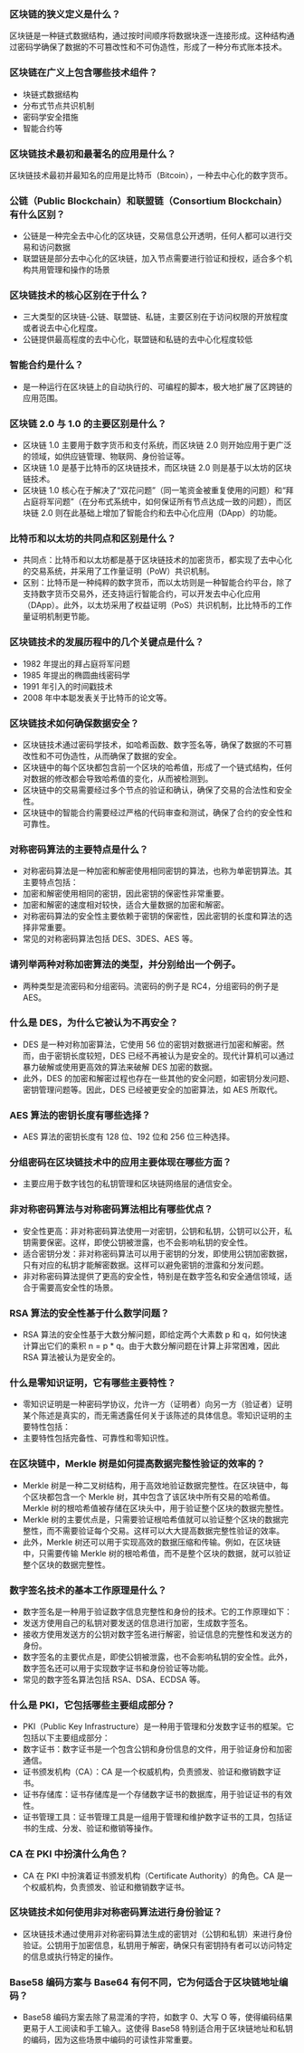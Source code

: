 ### 区块链的狭义定义是什么？

区块链是一种链式数据结构，通过按时间顺序将数据块逐一连接形成。这种结构通过密码学确保了数据的不可篡改性和不可伪造性，形成了一种分布式账本技术。

### 区块链在广义上包含哪些技术组件？

- 块链式数据结构
- 分布式节点共识机制
- 密码学安全措施
- 智能合约等

### 区块链技术最初和最著名的应用是什么？

区块链技术最初并最知名的应用是比特币（Bitcoin），一种去中心化的数字货币。

### 公链（Public Blockchain）和联盟链（Consortium Blockchain）有什么区别？

- 公链是一种完全去中心化的区块链，交易信息公开透明，任何人都可以进行交易和访问数据
- 联盟链是部分去中心化的区块链，加入节点需要进行验证和授权，适合多个机构共用管理和操作的场景

### 区块链技术的核心区别在于什么？

- 三大类型的区块链-公链、联盟链、私链，主要区别在于访问权限的开放程度或者说去中心化程度。
- 公链提供最高程度的去中心化，联盟链和私链的去中心化程度较低

### 智能合约是什么？

- 是一种运行在区块链上的自动执行的、可编程的脚本，极大地扩展了区跨链的应用范围。

### 区块链 2.0 与 1.0 的主要区别是什么？

- 区块链 1.0 主要用于数字货币和支付系统，而区块链 2.0 则开始应用于更广泛的领域，如供应链管理、物联网、身份验证等。
- 区块链 1.0 是基于比特币的区块链技术，而区块链 2.0 则是基于以太坊的区块链技术。
- 区块链 1.0 核心在于解决了“双花问题”（同一笔资金被重复使用的问题）和“拜占庭将军问题”（在分布式系统中，如何保证所有节点达成一致的问题），而区块链 2.0 则在此基础上增加了智能合约和去中心化应用（DApp）的功能。

### 比特币和以太坊的共同点和区别是什么？

- 共同点：比特币和以太坊都是基于区块链技术的加密货币，都实现了去中心化的交易系统，并采用了工作量证明（PoW）共识机制。
- 区别：比特币是一种纯粹的数字货币，而以太坊则是一种智能合约平台，除了支持数字货币交易外，还支持运行智能合约，可以开发去中心化应用（DApp）。此外，以太坊采用了权益证明（PoS）共识机制，比比特币的工作量证明机制更节能。

### 区块链技术的发展历程中的几个关键点是什么？

- 1982 年提出的拜占庭将军问题
- 1985 年提出的椭圆曲线密码学
- 1991 年引入的时间戳技术
- 2008 年中本聪发表关于比特币的论文等。

### 区块链技术如何确保数据安全？

- 区块链技术通过密码学技术，如哈希函数、数字签名等，确保了数据的不可篡改性和不可伪造性，从而确保了数据的安全。
- 区块链中的每个区块都包含前一个区块的哈希值，形成了一个链式结构，任何对数据的修改都会导致哈希值的变化，从而被检测到。
- 区块链中的交易需要经过多个节点的验证和确认，确保了交易的合法性和安全性。
- 区块链中的智能合约需要经过严格的代码审查和测试，确保了合约的安全性和可靠性。

### 对称密码算法的主要特点是什么？

- 对称密码算法是一种加密和解密使用相同密钥的算法，也称为单密钥算法。其主要特点包括：
- 加密和解密使用相同的密钥，因此密钥的保密性非常重要。
- 加密和解密的速度相对较快，适合大量数据的加密和解密。
- 对称密码算法的安全性主要依赖于密钥的保密性，因此密钥的长度和算法的选择非常重要。
- 常见的对称密码算法包括 DES、3DES、AES 等。

### 请列举两种对称加密算法的类型，并分别给出一个例子。

- 两种类型是流密码和分组密码。流密码的例子是 RC4，分组密码的例子是 AES。

### 什么是 DES，为什么它被认为不再安全？

- DES 是一种对称加密算法，它使用 56 位的密钥对数据进行加密和解密。然而，由于密钥长度较短，DES 已经不再被认为是安全的。现代计算机可以通过暴力破解或使用更高效的算法来破解 DES 加密的数据。
- 此外，DES 的加密和解密过程也存在一些其他的安全问题，如密钥分发问题、密钥管理问题等。因此，DES 已经被更安全的加密算法，如 AES 所取代。

### AES 算法的密钥长度有哪些选择？

- AES 算法的密钥长度有 128 位、192 位和 256 位三种选择。

### 分组密码在区块链技术中的应用主要体现在哪些方面？

- 主要应用于数字钱包的私钥管理和区块链网络层的通信安全。

### 非对称密码算法与对称密码算法相比有哪些优点？

- 安全性更高：非对称密码算法使用一对密钥，公钥和私钥，公钥可以公开，私钥需要保密。这样，即使公钥被泄露，也不会影响私钥的安全性。
- 适合密钥分发：非对称密码算法可以用于密钥的分发，即使用公钥加密数据，只有对应的私钥才能解密数据。这样可以避免密钥的泄露和分发问题。
- 非对称密码算法提供了更高的安全性，特别是在数字签名和安全通信领域，适合于需要高安全性的场景。

### RSA 算法的安全性基于什么数学问题？

- RSA 算法的安全性基于大数分解问题，即给定两个大素数 p 和 q，如何快速计算出它们的乘积 n = p * q。由于大数分解问题在计算上非常困难，因此 RSA 算法被认为是安全的。

### 什么是零知识证明，它有哪些主要特性？
- 零知识证明是一种密码学协议，允许一方（证明者）向另一方（验证者）证明某个陈述是真实的，而无需透露任何关于该陈述的具体信息。零知识证明的主要特性包括：
- 主要特性包括完备性、可靠性和零知识性。

### 在区块链中，Merkle 树是如何提高数据完整性验证的效率的？

- Merkle 树是一种二叉树结构，用于高效地验证数据完整性。在区块链中，每个区块都包含一个 Merkle 树，其中包含了该区块中所有交易的哈希值。Merkle 树的根哈希值被存储在区块头中，用于验证整个区块的数据完整性。
- Merkle 树的主要优点是，只需要验证根哈希值就可以验证整个区块的数据完整性，而不需要验证每个交易。这样可以大大提高数据完整性验证的效率。
- 此外，Merkle 树还可以用于实现高效的数据压缩和传输。例如，在区块链中，只需要传输 Merkle 树的根哈希值，而不是整个区块的数据，就可以验证整个区块的数据完整性。

### 数字签名技术的基本工作原理是什么？

- 数字签名是一种用于验证数字信息完整性和身份的技术。它的工作原理如下：
- 发送方使用自己的私钥对要发送的信息进行加密，生成数字签名。
- 接收方使用发送方的公钥对数字签名进行解密，验证信息的完整性和发送方的身份。
- 数字签名的主要优点是，即使公钥被泄露，也不会影响私钥的安全性。此外，数字签名还可以用于实现数字证书和身份验证等功能。
- 常见的数字签名算法包括 RSA、DSA、ECDSA 等。

### 什么是 PKI，它包括哪些主要组成部分？

- PKI（Public Key Infrastructure）是一种用于管理和分发数字证书的框架。它包括以下主要组成部分：
- 数字证书：数字证书是一个包含公钥和身份信息的文件，用于验证身份和加密通信。
- 证书颁发机构（CA）：CA 是一个权威机构，负责颁发、验证和撤销数字证书。
- 证书存储库：证书存储库是一个存储数字证书的数据库，用于验证证书的有效性。
- 证书管理工具：证书管理工具是一组用于管理和维护数字证书的工具，包括证书的生成、分发、验证和撤销等操作。

### CA 在 PKI 中扮演什么角色？

- CA 在 PKI 中扮演着证书颁发机构（Certificate Authority）的角色。CA 是一个权威机构，负责颁发、验证和撤销数字证书。

### 区块链技术如何使用非对称密码算法进行身份验证？

- 区块链技术通过使用非对称密码算法生成的密钥对（公钥和私钥）来进行身份验证。公钥用于加密信息，私钥用于解密，确保只有密钥持有者可以访问特定的信息或执行特定的操作。

### Base58 编码方案与 Base64 有何不同，它为何适合于区块链地址编码？

- Base58 编码方案去除了易混淆的字符，如数字 0、大写 O 等，使得编码结果更易于人工阅读和手工输入。这使得 Base58 特别适合用于区块链地址和私钥的编码，因为这些场景中编码的可读性非常重要。